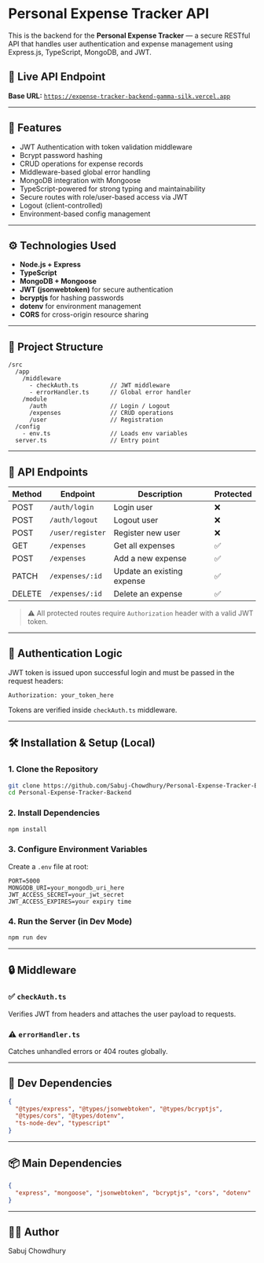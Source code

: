 # Personal Expense Tracker API

This is the backend for the **Personal Expense Tracker** — a secure RESTful API that handles user authentication and expense management using Express.js, TypeScript, MongoDB, and JWT.

## 🔗 Live API Endpoint

**Base URL:** [`https://expense-tracker-backend-gamma-silk.vercel.app`](https://expense-tracker-backend-gamma-silk.vercel.app)

---

## 🔐 Features

- JWT Authentication with token validation middleware
- Bcrypt password hashing
- CRUD operations for expense records
- Middleware-based global error handling
- MongoDB integration with Mongoose
- TypeScript-powered for strong typing and maintainability
- Secure routes with role/user-based access via JWT
- Logout (client-controlled)
- Environment-based config management

---

## ⚙️ Technologies Used

- **Node.js + Express**
- **TypeScript**
- **MongoDB + Mongoose**
- **JWT (jsonwebtoken)** for secure authentication
- **bcryptjs** for hashing passwords
- **dotenv** for environment management
- **CORS** for cross-origin resource sharing

---

## 📁 Project Structure

```
/src
  /app
    /middleware
      - checkAuth.ts         // JWT middleware
      - errorHandler.ts      // Global error handler
    /module
      /auth                  // Login / Logout
      /expenses              // CRUD operations
      /user                  // Registration
  /config
    - env.ts                 // Loads env variables
  server.ts                  // Entry point
```

---

## 🧪 API Endpoints

| Method | Endpoint         | Description                | Protected |
| ------ | ---------------- | -------------------------- | --------- |
| POST   | `/auth/login`    | Login user                 | ❌        |
| POST   | `/auth/logout`   | Logout user                | ❌        |
| POST   | `/user/register` | Register new user          | ❌        |
| GET    | `/expenses`      | Get all expenses           | ✅        |
| POST   | `/expenses`      | Add a new expense          | ✅        |
| PATCH  | `/expenses/:id`  | Update an existing expense | ✅        |
| DELETE | `/expenses/:id`  | Delete an expense          | ✅        |

> ⚠️ All protected routes require `Authorization` header with a valid JWT token.

---

## 🔐 Authentication Logic

JWT token is issued upon successful login and must be passed in the request headers:

```http
Authorization: your_token_here
```

Tokens are verified inside `checkAuth.ts` middleware.

---

## 🛠️ Installation & Setup (Local)

### 1. Clone the Repository

```bash
git clone https://github.com/Sabuj-Chowdhury/Personal-Expense-Tracker-Backend
cd Personal-Expense-Tracker-Backend
```

### 2. Install Dependencies

```bash
npm install
```

### 3. Configure Environment Variables

Create a `.env` file at root:

```env
PORT=5000
MONGODB_URI=your_mongodb_uri_here
JWT_ACCESS_SECRET=your_jwt_secret
JWT_ACCESS_EXPIRES=your expiry time
```

### 4. Run the Server (in Dev Mode)

```bash
npm run dev
```

---

## 🔒 Middleware

### ✅ `checkAuth.ts`

Verifies JWT from headers and attaches the user payload to requests.

### ⚠️ `errorHandler.ts`

Catches unhandled errors or 404 routes globally.

---

## 🧪 Dev Dependencies

```json
{
  "@types/express", "@types/jsonwebtoken", "@types/bcryptjs",
  "@types/cors", "@types/dotenv",
  "ts-node-dev", "typescript"
}
```

---

## 📦 Main Dependencies

```json
{
  "express", "mongoose", "jsonwebtoken", "bcryptjs", "cors", "dotenv"
}
```

---

## 👨‍💻 Author

Sabuj Chowdhury
